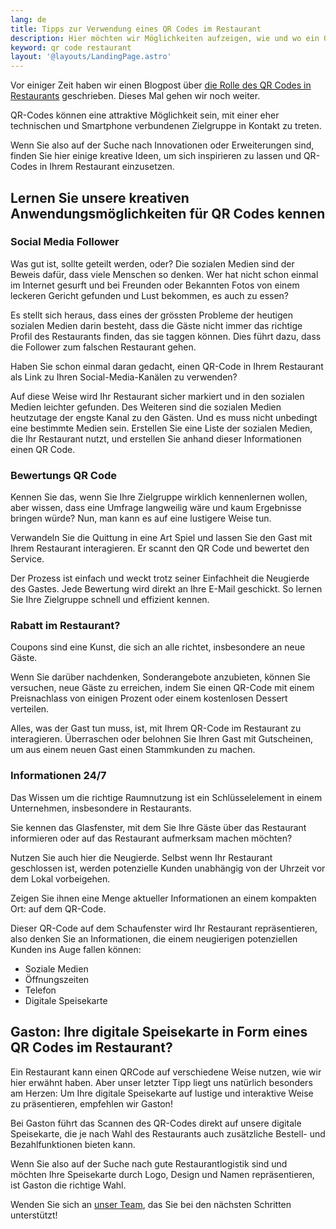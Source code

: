 ```yaml
---
lang: de
title: Tipps zur Verwendung eines QR Codes im Restaurant
description: Hier möchten wir Möglichkeiten aufzeigen, wie und wo ein QR-Code in Restaurants verwendet werden kann - zusätzlich zur Verwendung im Zusammenhang mit der digitalen Speisekarte.
keyword: qr code restaurant
layout: '@layouts/LandingPage.astro'
---
```


Vor einiger Zeit haben wir einen Blogpost über [die Rolle des QR Codes in Restaurants](/de/qr-code/) geschrieben. Dieses Mal gehen wir noch weiter. 

QR-Codes können eine attraktive Möglichkeit sein, mit einer eher technischen und Smartphone verbundenen Zielgruppe in Kontakt zu treten.

Wenn Sie also auf der Suche nach Innovationen oder Erweiterungen sind, finden Sie hier einige kreative Ideen, um sich inspirieren zu lassen und QR-Codes in Ihrem Restaurant einzusetzen.

## Lernen Sie unsere kreativen Anwendungsmöglichkeiten für QR Codes kennen

### Social Media Follower

Was gut ist, sollte geteilt werden, oder? Die sozialen Medien sind der Beweis dafür, dass viele Menschen so denken. Wer hat nicht schon einmal im Internet gesurft und bei Freunden oder Bekannten Fotos von einem leckeren Gericht gefunden und Lust bekommen, es auch zu essen? 

Es stellt sich heraus, dass eines der grössten Probleme der heutigen sozialen Medien darin besteht, dass die Gäste nicht immer das richtige Profil des Restaurants finden, das sie taggen können. Dies führt dazu, dass die Follower zum falschen Restaurant gehen. 

Haben Sie schon einmal daran gedacht, einen QR-Code in Ihrem Restaurant als Link zu Ihren Social-Media-Kanälen zu verwenden? 

Auf diese Weise wird Ihr Restaurant sicher markiert und in den sozialen Medien leichter gefunden. Des Weiteren sind die sozialen Medien heutzutage der engste Kanal zu den Gästen. Und es muss nicht unbedingt eine bestimmte Medien sein. Erstellen Sie eine Liste der sozialen Medien, die Ihr Restaurant nutzt, und erstellen Sie anhand dieser Informationen einen QR Code.

### Bewertungs QR Code

Kennen Sie das, wenn Sie Ihre Zielgruppe wirklich kennenlernen wollen, aber wissen, dass eine Umfrage langweilig wäre und kaum Ergebnisse bringen würde? Nun, man kann es auf eine lustigere Weise tun.

Verwandeln Sie die Quittung in eine Art Spiel und lassen Sie den Gast mit Ihrem Restaurant interagieren. Er scannt den QR Code und bewertet den Service.

Der Prozess ist einfach und weckt trotz seiner Einfachheit die Neugierde des Gastes. Jede Bewertung wird direkt an Ihre E-Mail geschickt. So lernen Sie Ihre Zielgruppe schnell und effizient kennen.

### Rabatt im Restaurant?

Coupons sind eine Kunst, die sich an alle richtet, insbesondere an neue Gäste. 

Wenn Sie darüber nachdenken, Sonderangebote anzubieten, können Sie versuchen, neue Gäste zu erreichen, indem Sie einen QR-Code mit einem Preisnachlass von einigen Prozent oder einem kostenlosen Dessert verteilen.

Alles, was der Gast tun muss, ist, mit Ihrem QR-Code im Restaurant zu interagieren. Überraschen oder belohnen Sie Ihren Gast mit Gutscheinen, um aus einem neuen Gast einen Stammkunden zu machen.

### Informationen 24/7

Das Wissen um die richtige Raumnutzung ist ein Schlüsselelement in einem Unternehmen, insbesondere in Restaurants. 

Sie kennen das Glasfenster, mit dem Sie Ihre Gäste über das Restaurant informieren oder auf das Restaurant aufmerksam machen möchten? 

Nutzen Sie auch hier die Neugierde. Selbst wenn Ihr Restaurant geschlossen ist, werden potenzielle Kunden unabhängig von der Uhrzeit vor dem Lokal vorbeigehen. 

Zeigen Sie ihnen eine Menge aktueller Informationen an einem kompakten Ort: auf dem QR-Code. 

Dieser QR-Code auf dem Schaufenster wird Ihr Restaurant repräsentieren, also denken Sie an Informationen, die einem neugierigen potenziellen Kunden ins Auge fallen können:

- Soziale Medien
- Öffnungszeiten
- Telefon
- Digitale Speisekarte

## Gaston: Ihre digitale Speisekarte in Form eines QR Codes im Restaurant?

Ein Restaurant kann einen QRCode auf verschiedene Weise nutzen, wie wir hier erwähnt haben. Aber unser letzter Tipp liegt uns natürlich besonders am Herzen: Um Ihre digitale Speisekarte auf lustige und interaktive Weise zu präsentieren, empfehlen wir Gaston! 

Bei Gaston führt das Scannen des QR-Codes direkt auf unsere digitale Speisekarte, die je nach Wahl des Restaurants auch zusätzliche Bestell- und Bezahlfunktionen bieten kann.

Wenn Sie also auf der Suche nach gute Restaurantlogistik sind und möchten Ihre Speisekarte durch Logo, Design und Namen repräsentieren, ist Gaston die richtige Wahl.

Wenden Sie sich an [unser Team](/de/kontakt/), das Sie bei den nächsten Schritten unterstützt!